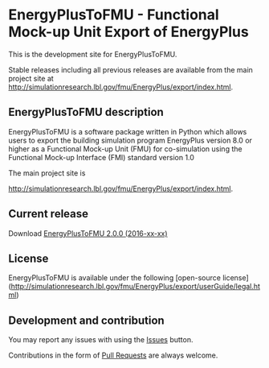 # EnergyPlusToFMU - Functional Mock-up Unit Export of EnergyPlus

This is the development site for EnergyPlusToFMU.

Stable releases including all previous releases are available from the main project site
at http://simulationresearch.lbl.gov/fmu/EnergyPlus/export/index.html.

## EnergyPlusToFMU description

EnergyPlusToFMU is a software package written in Python which allows users to export the building simulation program EnergyPlus version 8.0 or higher as a Functional Mock-up Unit (FMU) for co-simulation using the Functional Mock-up Interface (FMI) standard version 1.0

The main project site is

http://simulationresearch.lbl.gov/fmu/EnergyPlus/export/index.html.

## Current release

Download [EnergyPlusToFMU 2.0.0 (2016-xx-xx)](https://github.com/lbl-srg/fmuexport-energyplus/releases/download/2.0.0/EnergyPlusToFMU-2.0.0.zip)

## License

EnergyPlusToFMU is available under the following [open-source license] (http://simulationresearch.lbl.gov/fmu/EnergyPlus/export/userGuide/legal.html)


## Development and contribution
You may report any issues with using the [Issues](https://github.com/lbl-srg/fmuexport-energyplus/issues) button.

Contributions in the form of [Pull Requests](https://github.com/lbl-srg/fmuexport-energyplus/pulls) are always welcome.